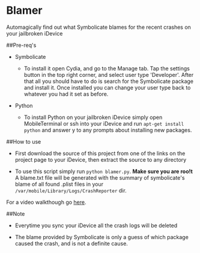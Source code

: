 Blamer
======

Automagically find out what Symbolicate blames for the recent crashes on your jailbroken iDevice

##Pre-req's
* Symbolicate
    * To install it open Cydia, and go to the Manage tab. Tap the settings button in the top right corner,
    and select user type 'Developer'. After that all you should have to do is search for the Symbolicate package
    and install it. Once installed you can change your user type back to whatever you had it set as before.

* Python
    * To install Python on your jailbroken iDevice simply open MobileTerminal or ssh into your iDevice and run
    `apt-get install python` and answer y to any prompts about installing new packages.

##How to use
* First download the source of this project from one of the links on the project page to your iDevice, then extract the source to
any directory

* To use this script simply run `python blamer.py`. **Make sure you are roo!t** A blame.txt file will be generated with
the summary of symbolicate's blame of all found .plist files in your `/var/mobile/Library/Logs/CrashReporter` dir.

For a video walkthough go [here](http://youtu.be/IoeE5im7Lfo).

##Note
* Everytime you sync your iDevice all the crash logs will be deleted

* The blame provided by Symbolicate is only a guess of which package caused the crash, and is not a definite
cause.
